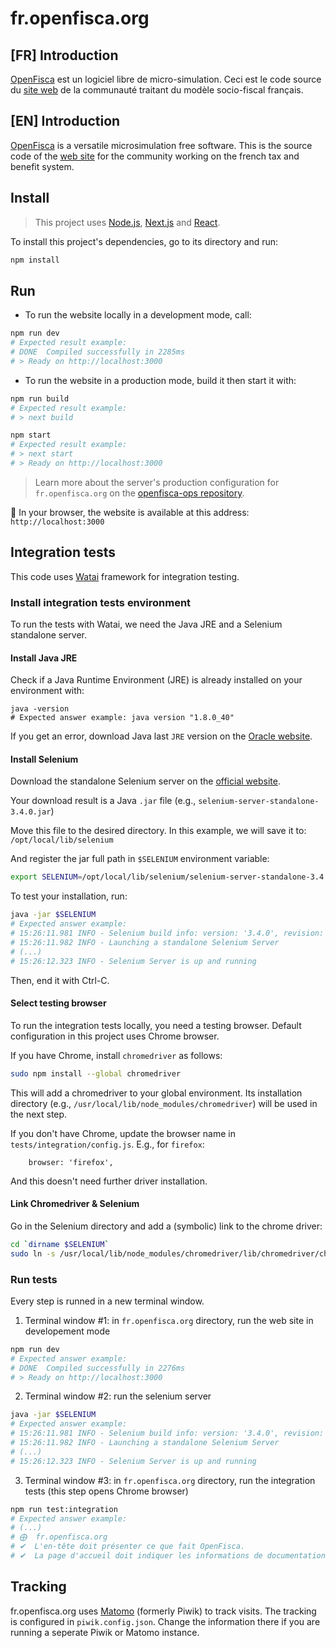 # fr.openfisca.org

## [FR] Introduction

[OpenFisca](https://openfisca.org/fr) est un logiciel libre de micro-simulation.
Ceci est le code source du [site web](https://fr.openfisca.org) de la communauté traitant du modèle socio-fiscal français.

## [EN] Introduction

[OpenFisca](https://openfisca.org/en) is a versatile microsimulation free software.
This is the source code of the [web site](https://fr.openfisca.org) for the community working on the french tax and benefit system.

## Install

> This project uses [Node.js](https://nodejs.org), [Next.js](https://github.com/zeit/next.js) and [React](https://reactjs.org).

To install this project's dependencies, go to its directory and run:
```sh
npm install
```

## Run

* To run the website locally in a development mode, call:
```sh
npm run dev
# Expected result example:
# DONE  Compiled successfully in 2285ms                                 10:22:29 PM
# > Ready on http://localhost:3000
```

* To run the website in a production mode, build it then start it with:
```sh
npm run build
# Expected result example:
# > next build

npm start
# Expected result example:
# > next start
# > Ready on http://localhost:3000
```

> Learn more about the server's production configuration for `fr.openfisca.org` on the [openfisca-ops repository](https://www.github.com/openfisca/openfisca-ops).

:tada: In your browser, the website is available at this address: `http://localhost:3000`


## Integration tests

This code uses [Watai](https://github.com/MattiSG/Watai/wiki) framework for integration testing.

### Install integration tests environment

To run the tests with Watai, we need the Java JRE and a Selenium standalone server.

#### Install Java JRE

Check if a Java Runtime Environment (JRE) is already installed on your environment with:
```
java -version
# Expected answer example: java version "1.8.0_40"
```

If you get an error, download Java last `JRE` version on the [Oracle website](https://www.oracle.com/technetwork/java/javase/downloads/jre9-downloads-3848532.html).

#### Install Selenium

Download the standalone Selenium server on the [official website](https://www.seleniumhq.org/download/).

Your download result is a Java `.jar` file (e.g., `selenium-server-standalone-3.4.0.jar`)

Move this file to the desired directory.
In this example, we will save it to: `/opt/local/lib/selenium`

And register the jar full path in `$SELENIUM` environment variable:
```sh
export SELENIUM=/opt/local/lib/selenium/selenium-server-standalone-3.4.0.jar
```

To test your installation, run:
```sh
java -jar $SELENIUM
# Expected answer example:
# 15:26:11.981 INFO - Selenium build info: version: '3.4.0', revision: 'unknown'
# 15:26:11.982 INFO - Launching a standalone Selenium Server
# (...)
# 15:26:12.323 INFO - Selenium Server is up and running
```

Then, end it with Ctrl-C.


#### Select testing browser

To run the integration tests locally, you need a testing browser.
Default configuration in this project uses Chrome browser.

If you have Chrome, install `chromedriver` as follows:

```sh
sudo npm install --global chromedriver
```
This will add a chromedriver to your global environment.
Its installation directory (e.g., `/usr/local/lib/node_modules/chromedriver`) will be used in the next step.

If you don't have Chrome, update the browser name in `tests/integration/config.js`. E.g., for `firefox`:

```
    browser: 'firefox',
```
And this doesn't need further driver installation.

#### Link Chromedriver & Selenium

Go in the Selenium directory and add a (symbolic) link to the chrome driver:

```sh
cd `dirname $SELENIUM`
sudo ln -s /usr/local/lib/node_modules/chromedriver/lib/chromedriver/chromedriver chromedriver
```

### Run tests

Every step is runned in a new terminal window.

1. Terminal window #1: in `fr.openfisca.org` directory, run the web site in developement mode
```sh
npm run dev
# Expected answer example:
# DONE  Compiled successfully in 2276ms                                3:25:21 PM
# > Ready on http://localhost:3000
```

2. Terminal window #2: run the selenium server
```sh
java -jar $SELENIUM
# Expected answer example:
# 15:26:11.981 INFO - Selenium build info: version: '3.4.0', revision: 'unknown'
# 15:26:11.982 INFO - Launching a standalone Selenium Server
# (...)
# 15:26:12.323 INFO - Selenium Server is up and running
```

3. Terminal window #3: in `fr.openfisca.org` directory, run the integration tests (this step opens Chrome browser)
```sh
npm run test:integration
# Expected answer example:
# (...)
# ⨁  fr.openfisca.org
# ✔  L'en-tête doit présenter ce que fait OpenFisca.
# ✔  La page d'accueil doit indiquer les informations de documentation.
```

## Tracking

fr.openfisca.org uses [Matomo](https://matomo.org/) (formerly Piwik) to track visits. The tracking is configured in `piwik.config.json`. Change the information there if you are running a seperate Piwik or Matomo instance.

